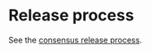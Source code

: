 # Release process

See the [consensus release
process](https://github.com/input-output-hk/ouroboros-network/blob/master/ouroboros-consensus/docs/ReleaseProcess.md).
